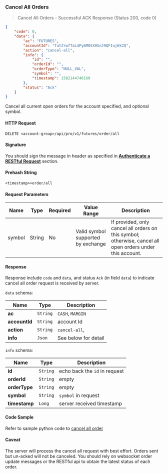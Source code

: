 ### Cancel All Orders

> Cancel All Orders - Successful ACK Response (Status 200, code 0)

```json
{
    "code": 0,
    "data": {
        "ac": "FUTURES",
        "accountId": "futZrwfTaL4Py6M05X0SnJ9QFIuj6k2Q",
        "action": "cancel-all",
        "info": {
            "id": "",
            "orderId": "",
            "orderType": "NULL_VAL",
            "symbol": "",
            "timestamp": 1582144746160
        },
        "status": "Ack"
    }
}
```

Cancel all current open orders for the account specified, and optional symbol.

#### HTTP Request

`DELETE <account-group>/api/pro/v1/futures/order/all`


#### Signature

You should sign the message in header as specified in [**Authenticate a RESTful Request**](#sign-request) section.

#### Prehash String

`<timestamp>+order/all`


#### Request Parameters


   Name  | Type   | Required | Value Range                            | Description
-------- | -------| -------- | -------------------------------------- |---------------
 symbol  | String |   No     |  Valid symbol supported by exchange    | If provided, only cancel all orders on this symbol; otherwise, cancel all open orders under this account.

#### Response

Response include `code` and `data`, and status `Ack` (in field `data`) to indicate cancel all order request is received by server.

`data` schema:

Name          |  Type    | Description
------------- | ---------| -------- 
**ac**        | `String` | `CASH`, `MARGIN`
**accountId** | `String` | account Id
**action**    | `String` | `cancel-all`,
**info**      | `Json`   | See below for detail

`info` schema:

Name          |  Type    | Description
------------- | ---------| -------- 
**id**        | `String` | echo back the `id` in request
**orderId**   | `String` | empty
**orderType** | `String` | empty
**symbol**    | `String` | `symbol` in request
**timestamp** | `Long`   | server received timestamp

#### Code Sample

Refer to sample python code to [cancel all order](https://github.com/bitmax-exchange/bitmax-futures-api-demo/blob/master/python/cancel-all.py)

#### Caveat 

The server will process the cancel all request with best effort. Orders sent but un-acked will not be canceled. You should rely on websocket order update messages or the RESTful api 
to obtain the latest status of each order. 
